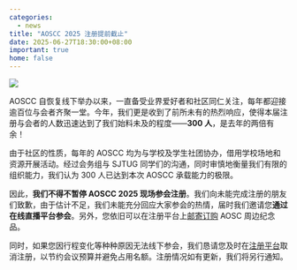```yaml
---
categories:
  - news
title: "AOSCC 2025 注册提前截止"
date: 2025-06-27T18:30:00+08:00
important: true
home: false
---
```

![](/assets/news/aoscc-2025-registration.png)

AOSCC 自恢复线下举办以来，一直备受业界爱好者和社区同仁关注，每年都迎接逾百位与会者齐聚一堂。今年，我们更是收到了前所未有的热烈响应，使得本届注册与会者的人数迅速达到了我们始料未及的程度——**300 人**，是去年的两倍有余！

由于社区的性质，每年的 AOSCC 均为与学校及学生社团协办，借用学校场地和资源开展活动。经过会务组与 SJTUG 同学们的沟通，同时审慎地衡量我们有限的组织能力，我们认为 300 人已达到本次 AOSCC 承载能力的极限。

因此，**我们不得不暂停 AOSCC 2025 现场参会注册**。我们向未能完成注册的朋友们致歉，由于估计不足，我们未能充分回应大家参会的热情，届时我们邀请您**通过在线直播平台参会**。另外，您依旧可以在注册平台上[邮寄订购](https://aoscc.aosc.io/merch) AOSC 周边纪念品。

同时，如果您因行程变化等种种原因无法线下参会，我们恳请您及时在[注册平台](https://aoscc.aosc.io/service)取消注册，以节约会议预算并避免占用名额。注册情况如有更新，我们将另行通知。